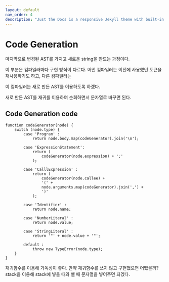 ```yaml
---
layout: default
nav_order: 4
description: "Just the Docs is a responsive Jekyll theme with built-in search that is easily customizable and hosted on GitHub Pages."
---
```


# Code Generation

마지막으로 변경된 AST를 가지고 새로운 string을 만드는 과정이다.

이 부분은 컴파일러마다 구현 방식이 다르다.
어떤 컴파일러는 이전에 사용했던 토큰을 재사용하기도 하고, 다른 컴파일러는 

이 컴파일러는 새로 만든 AST를 이용하도록 하겠다.

새로 만든 AST를 재귀를 이용하여 순회하면서 문자열로 바꾸면 된다.

## Code Generation code
```
function codeGenerator(node) {
    switch (node.type) {
        case 'Program' :
            return node.body.map(codeGenerator).join('\n');
        
        case 'ExpressionStatement':
            return (
                codeGenerator(node.expression) + ';'
            );

        case 'CalllExpression' :
            return (
                codeGenerator(node.callee) +
                '(' +
                node.arguments.map(codeGenerator).join(',') +
                ')'
            );
        
        case 'Identifier' :
            return node.name;

        case 'NumberLiteral' :
            return node.value;

        case 'StringLiteral' :
            return '"' + node.value + '"';

        default :
            throw new TypeError(node.type);
    }
}
```

재귀함수를 이용해 가독성이 좋다. 만약 재귀함수를 쓰지 않고 구현했으면 어땠을까?
stack을 이용해 stack에 넣을 때와 뺄 때 문자열을 넣어주면 되겠다.